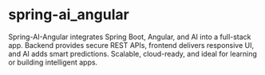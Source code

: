 # spring-ai_angular
Spring-AI-Angular integrates Spring Boot, Angular, and AI into a full-stack app. Backend provides secure REST APIs, frontend delivers responsive UI, and AI adds smart predictions. Scalable, cloud-ready, and ideal for learning or building intelligent apps.
 
